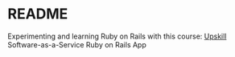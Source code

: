 # README
Experimenting and learning Ruby on Rails with this course:
[Upskill](http://upskillcourses.com) Software-as-a-Service Ruby on Rails App